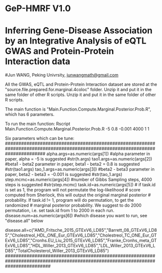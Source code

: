 # GeP-HMRF V1.0

# Inferring Gene-Disease Association by an Integrative Analysis of eQTL GWAS and Protein-Protein Interaction data
#Jun WANG, Peking Univrsity, junwangmath@gmail.com

All the GWAS, eQTL and Protein-Protein Interaction dataset are stored at the "source.file.prepared.for.marginal.4coloc" folder. Unzip it and put it in the same folder of other R scripts. Unzip it and put it in the same folder of other R scripts.

The main function is "Main.Function.Compute.Marginal.Posterior.Prob.R", which has 6 parameters.

To run the main function:
   Rscript Main.Function.Compute.Marginal.Posterior.Prob.R -5 0.8 -0.001 4000 1 1
   
Six parameters which can be tune: ############################################################################################################################### alpha.args=as.numeric(args[1]) #alpha parameter in paper, alpha = -5 is suggested #str(h.args) tao1.args=as.numeric(args[2]) #beta1 - beta2 parameter in paper, beta1 - beta2 = 0.8 is suggested #str(tao1.args) tao_1.args=as.numeric(args[3]) #beta2 - beta3 parameter in paper, beta2 - beta3 = -0.001 is suggested #str(tao_1.args) step.mcmc=as.numeric(args[4]) #number of Gibbs Sampling steps, 4000 steps is suggested #str(step.mcmc) task.id=as.numeric(args[5]) # if task.id is set as 1, the program will not permutate the log-likelihood # score computed from Sherlock, this will output the original marginal posterior # probability. If task.id != 1, program will do permutation, to get the randomized # marginal posterior probability. We suggest to do 2000 permutation, i.e. set task.id from 1 to 2000 in each run. disease.num=as.numeric(args[6]) #which disease you want to run, see "disease.all" below

disease.all=c("AMD_Fritsche_2015_GTExV6_LD85","Barrett_08_GTExV6_LD85","Cholestreol_HDL_ONE_Eur_GTExV6_LD85","Cholestreol_TC_ONE_Eur_GTExV6_LD85","Cronhs.EU_Liu_2015_GTExV6_LD85","Franke_Cronhs_meta_GTExV6_LD85","HDL_Willer_2013_GTExV6_LD85","LDL_Willer_2013_GTExV6_LD85","TotalCholesterol_Willer_2013_GTExV6_LD85") #################################################################################################################################
